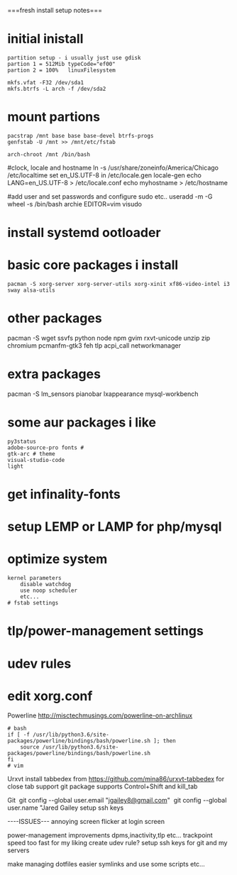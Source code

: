 ===fresh install setup notes===
# initial inistall
    partition setup - i usually just use gdisk
    partion 1 = 512Mib typeCode="ef00"
    partion 2 = 100%   linuxFilesystem

    mkfs.vfat -F32 /dev/sda1
    mkfs.btrfs -L arch -f /dev/sda2

# mount partions
    pacstrap /mnt base base base-devel btrfs-progs
    genfstab -U /mnt >> /mnt/etc/fstab

    arch-chroot /mnt /bin/bash
#clock, locale and hostname
    ln -s /usr/share/zoneinfo/America/Chicago /etc/localtime
    set en_US.UTF-8 in /etc/locale.gen
        locale-gen
    echo LANG=en_US.UTF-8 > /etc/locale.conf
    echo myhostname > /etc/hostname

#add user and set passwords and configure sudo etc..
    useradd -m -G wheel -s /bin/bash archie
    EDITOR=vim visudo

# install systemd ootloader

# basic core packages i install
    pacman -S xorg-server xorg-server-utils xorg-xinit xf86-video-intel i3 sway alsa-utils
# other packages
pacman -S wget ssvfs python node npm gvim rxvt-unicode unzip zip chromium pcmanfm-gtk3 feh tlp acpi_call networkmanager

# extra packages
pacman -S lm_sensors pianobar lxappearance mysql-workbench

# some aur packages i like
    py3status
    adobe-source-pro fonts #
    gtk-arc # theme
    visual-studio-code
    light

# get infinality-fonts

# setup LEMP or LAMP for php/mysql

# optimize system
    kernel parameters
        disable watchdog
        use noop scheduler
        etc...
    # fstab settings

# tlp/power-management settings

# udev rules
# edit xorg.conf


Powerline
http://misctechmusings.com/powerline-on-archlinux

    # bash
    if [ -f /usr/lib/python3.6/site-packages/powerline/bindings/bash/powerline.sh ]; then
		source /usr/lib/python3.6/site-packages/powerline/bindings/bash/powerline.sh
	fi
	# vim

Urxvt
install tabbedex from
https://github.com/mina86/urxvt-tabbedex for close tab support
    git package supports Control+Shift and kill_tab

Git
 git config --global user.email "jgailey8@gmail.com"
 git config --global user.name "Jared Gailey
 setup ssh keys

----ISSUES---
annoying screen flicker at login screen

power-management improvements
    dpms,inactivity,tlp etc...
trackpoint speed too fast for my liking
    create udev rule?
setup ssh keys for git and my servers

make managing dotfiles easier
    symlinks and use some scripts etc...
